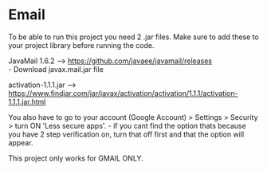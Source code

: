 # Email

To be able to run this project you need 2 .jar files. Make sure to add these to your project library before running the code. 

JavaMail 1.6.2 --> https://github.com/javaee/javamail/releases <br>
    - Download javax.mail.jar file

activation-1.1.1.jar --> https://www.findjar.com/jar/javax/activation/activation/1.1.1/activation-1.1.1.jar.html


You also have to go to your account (Google Account) > Settings > Security > turn ON 'Less secure apps'.
    - if you cant find the option thats because you have 2 step verification on, turn that off first and that the option will appear. 


This project only works for GMAIL ONLY. 
